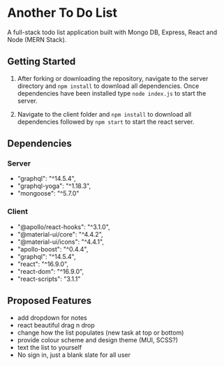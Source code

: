 # Another To Do List

A full-stack todo list application built with Mongo DB, Express, React and Node (MERN Stack).

## Getting Started

1. After forking or downloading the repository, navigate to the server directory and `npm install` to download all dependencies. Once dependencies have been installed type `node index.js` to start the server.

2. Navigate to the client folder and `npm install` to download all dependencies followed by `npm start` to start the react server.

## Dependencies

### Server

- "graphql": "^14.5.4",
- "graphql-yoga": "^1.18.3",
- "mongoose": "^5.7.0"

### Client

- "@apollo/react-hooks": "^3.1.0",
- "@material-ui/core": "^4.4.2",
- "@material-ui/icons": "^4.4.1",
- "apollo-boost": "^0.4.4",
- "graphql": "^14.5.4",
- "react": "^16.9.0",
- "react-dom": "^16.9.0",
- "react-scripts": "3.1.1"

## Proposed Features

- add dropdown for notes
- react beautiful drag n drop
- change how the list populates (new task at top or bottom)
- provide colour scheme and design theme (MUI, SCSS?)
- text the list to yourself
- No sign in, just a blank slate for all user

